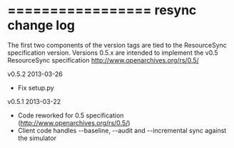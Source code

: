 =================
resync change log
=================

The first two components of the version tags are tied to the ResourceSync specification 
version. Versions 0.5.x are intended to implement the v0.5 ResourceSync specification
http://www.openarchives.org/rs/0.5/

v0.5.2 2013-03-26
- Fix setup.py

v0.5.1 2013-03-22
- Code reworked for 0.5 specification (http://www.openarchives.org/rs/0.5/)
- Client code handles --baseline, --audit and --incremental sync against the simulator

